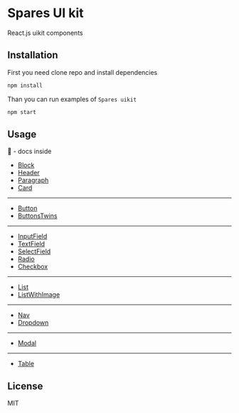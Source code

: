 # Spares UI kit

React.js uikit components

## Installation

First you need clone repo and install dependencies

```sh
npm install
```

Than you can run examples of `Spares uikit`

```sh
npm start
```


## Usage

📖 - docs inside

- [Block](https://github.com/korchemkin/spares/tree/master/src/block)
- [Header](https://github.com/korchemkin/spares/tree/master/src/header)
- [Paragraph](https://github.com/korchemkin/spares/tree/master/src/paragraph)
- [Card](https://github.com/korchemkin/spares/tree/master/src/card)

___

- [Button](https://github.com/korchemkin/spares/tree/master/src/button)
- [ButtonsTwins](https://github.com/korchemkin/spares/tree/master/src/buttons_twins)

___

- [InputField](https://github.com/korchemkin/spares/tree/master/src/input_field)
- [TextField](https://github.com/korchemkin/spares/tree/master/src/text_field)
- [SelectField](https://github.com/korchemkin/spares/tree/master/src/select_field)
- [Radio](https://github.com/korchemkin/spares/tree/master/src/radio)
- [Checkbox](https://github.com/korchemkin/spares/tree/master/src/checkbox)

___

- [List](https://github.com/korchemkin/spares/tree/master/src/list)
- [ListWithImage](https://github.com/korchemkin/spares/tree/master/src/list_with_image)

___

- [Nav](https://github.com/korchemkin/spares/tree/master/src/nav)
- [Dropdown](https://github.com/korchemkin/spares/tree/master/src/dropdown)

___

- [Modal](https://github.com/korchemkin/spares/tree/master/src/modal)

___

- [Table](https://github.com/korchemkin/spares/tree/master/src/table)

## License

MIT
